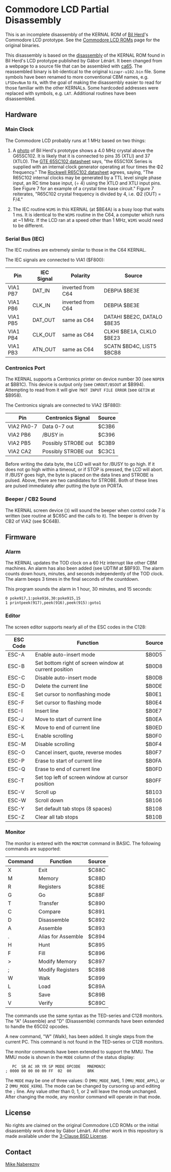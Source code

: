 # Commodore LCD Partial Disassembly

This is an incomplete disassembly of the KERNAL ROM of [Bil Herd](http://c128.com/)'s Commodore LCD prototype.  See the [Commodore LCD ROMs](http://mikenaberezny.com/2008/10/04/commodore-lcd-firmware/) page for the original binaries.

This disassembly is based on the [disassembly](https://web.archive.org/web/20170419205827/http://commodore-lcd.lgb.hu/sk/) of the KERNAL ROM found in Bil Herd's LCD prototype published by Gábor Lénárt.  It been changed from a webpage to a source file that can be assembled with [ca65](https://www.cc65.org/doc/ca65.html).  The reassembled binary is bit-identical to the original `kizapr-u102.bin` file.  Some symbols have been renamed to more conventional CBM names, e.g. `LFSDevNum` to `FA`, with the goal of making the disassembly easier to read for those familiar with the other KERNALs.  Some hardcoded addresses were replaced with symbols, e.g. `LAT`.  Additional routines have been disassembled.

## Hardware

### Main Clock

The Commodore LCD probably runs at 1 MHz based on two things:

1. A [photo](https://flickr.com/photos/mnaberez/31314601462) of Bil Herd's prototype shows a 4.0 MHz crystal above the G65SC102.  It is likely that it is connected to pins 35 (XTLI) and 37 (XTLO).  The [GTE 65SC102 datasheet](http://archive.6502.org/datasheets/cmd_g65scxxx_mpu_family.pdf) says, "the 65SC10X Series is supplied with an internal clock generator operating at four times the Φ2 frequency."  The [Rockwell R65C102 datasheet](http://archive.6502.org/datasheets/rockwell_r65c00_microprocessors.pdf) agrees, saying, "The R65C102 internal clocks may be generated by a TTL level single phase input, an RC time base input, (÷ 4) using the XTLO and XTLI input pins.  See Figure 7 for an example of a crystal time base circuit."  Figure 7 reiterates, "R65C102 crystal frequency is divided by 4, i.e. Φ2 (OUT) = F/4."

2. The IEC routine `W1MS` in this KERNAL (at $BE4A) is a busy loop that waits 1 ms.  It is identical to the `W1MS` routine in the C64, a computer which runs at ~1 MHz.  If the LCD ran at a speed other than 1 MHz, `W1MS` would need to be different.

### Serial Bus (IEC)

The IEC routines are extremely similar to those in the C64 KERNAL.

The IEC signals are connected to VIA1 ($F800):

| Pin | IEC Signal | Polarity | Source |
|-----|-----|----------|--------|
|VIA1 PB7 |DAT_IN  |inverted from C64   | DEBPIA $BE3E |
|VIA1 PB6 |CLK_IN  |inverted from C64   | DEBPIA $BE3E |
|VIA1 PB5 |DAT_OUT |same as C64| DATAHI $BE2C, DATALO $BE35 |
|VIA1 PB4 |CLK_OUT |same as C64| CLKHI $BE1A, CLKLO $BE23 |
|VIA1 PB3 |ATN_OUT |same as C64| SCATN $BD4C, LIST5 $BCB8 |

### Centronics Port

The KERNAL supports a Centronics printer on device number 30 (see `NOPEN` at $BB1C).  This device is output only (see `CHROUT/BSOUT` at $B994).  Attempting to read from it will give `?NOT INPUT FILE ERROR` (see `GETIN` at $B958).

The Centronics signals are connected to VIA2 ($F880):

| Pin | Centronics Signal | Source |
|-----|-----|--------|
|VIA2 PA0-7|Data 0-7 out|$C3B6|
|VIA2 PB6|/BUSY in|$C396|
|VIA2 PB5|Possibly STROBE out|$C3B9|
|VIA2 CA2|Possibly STROBE out|$C3C1|

Before writing the data byte, the LCD will wait for /BUSY to go high.  If it does not go high within a timeout,
or if STOP is pressed, the LCD will abort.  If /BUSY goes high, the byte is placed on the data lines and
STROBE is pulsed.  Above, there are two candidates for STROBE.  Both of these lines are pulsed immediately after putting the byte on PORTA.

### Beeper / CB2 Sound

The KERNAL screen device (`3`) will sound the beeper when control code 7 is written (see routine at $C65C and the calls to it).  The beeper is driven by CB2 of VIA2 (see $C64B).

## Firmware

### Alarm

The KERNAL updates the TOD clock on a 60 Hz interrupt like other CBM machines.  An alarm has also been added (see UDTIM at $BF93).  The alarm counts down hours, minutes, and seconds independently of the TOD clock.  The alarm beeps 3 times in the final seconds of the countdown.

This program sounds the alarm in 1 hour, 30 minutes, and 15 seconds:

```text
0 poke917,1:poke916,30:poke915,15
1 printpeek(917),peek(916),peek(915):goto1
```

### Editor

The screen editor supports nearly all of the ESC codes in the C128:

| ESC Code | Function | Source |
|--------------|----------|--------|
|ESC-A | Enable auto-insert mode | $B0D5 |
|ESC-B | Set bottom right of screen window at current position | $B0D8 |
|ESC-C | Disable auto-insert mode | $B0DB |
|ESC-D | Delete the current line | $B0DE |
|ESC-E | Set cursor to nonflashing mode | $B0E1 |
|ESC-F | Set cursor to flashing mode | $B0E4 |
|ESC-I | Insert line | $B0E7 |
|ESC-J | Move to start of current line | $B0EA |
|ESC-K | Move to end of current line | $B0ED |
|ESC-L | Enable scrolling | $B0F0 |
|ESC-M | Disable scrolling | $B0F4 |
|ESC-O | Cancel insert, quote, reverse modes | $B0F7 |
|ESC-P | Erase to start of current line | $B0FA |
|ESC-Q | Erase to end of current line | $B0FD |
|ESC-T | Set top left of screen window at cursor position | $B0FF |
|ESC-V | Scroll up | $B103 |
|ESC-W | Scroll down | $B106 |
|ESC-Y | Set default tab stops (8 spaces) | $B108 |
|ESC-Z | Clear all tab stops | $B10B |

### Monitor

The monitor is entered with the `MONITOR` command in BASIC.  The following commands are supported:

| Command | Function | Source |
|--------------|----------|--------|
| X | Exit | $C88C |
| M | Memory | $C88D |
| R | Registers | $C88E |
| G | Go | $C88F |
| T | Transfer|  $C890 |
| C | Compare | $C891 |
| D | Disassemble|  $C892 |
| A | Assemble | $C893 |
| . | Alias for Assemble|  $C894 |
| H | Hunt | $C895  |
| F | Fill | $C896  |
| > | Modify Memory | $C897 |
| ; | Modify Registers | $C898 |
| W | Walk | $C899 |
| L | Load | $C89A |
| S | Save | $C89B |
| V | Verify | $C89C |

The commands use the same syntax as the TED-series and C128 monitors.  The "A" (Assemble) and "D" (Disassemble) commands have been extended to handle the 65C02 opcodes.

A new command, "W" (Walk), has been added.  It single steps from the current PC.  This command is not found in the TED-series or C128 monitors.

The monitor commands have been extended to support the MMU.  The MMU mode is shown in the `MODE` column of the status display:

```text
   PC  SR AC XR YR SP MODE OPCODE   MNEMONIC
; 0000 00 00 00 00 FF  02  00       BRK
```

The `MODE` may be one of three values: 0 (`MMU_MODE_RAM`), 1 (`MMU_MODE_APPL`), or 2 (`MMU_MODE_KERN`).  The mode can be changed by cursoring up and editing the `;` line.  Any value other than 0, 1, or 2 will leave the mode unchanged.  After changing the mode, any monitor command will operate in that mode.

## License

No rights are claimed on the original Commodore LCD ROMs or the initial disassembly work done by Gábor Lénárt.  All other work in this repository is made available under the [3-Clause BSD License](./LICENSE.txt).

## Contact

[Mike Naberezny](https://github.com/mnaberez)
